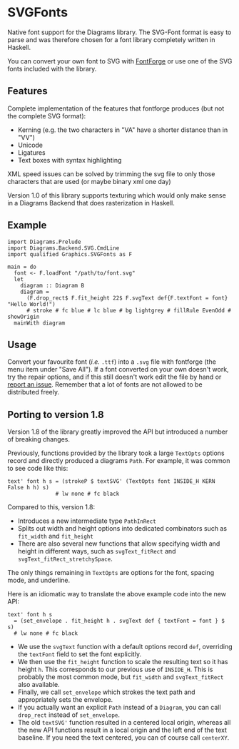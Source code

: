 # SVGFonts

Native font support for the Diagrams library. The SVG-Font format is
easy to parse and was therefore chosen for a font library completely
written in Haskell.

You can convert your own font to SVG with
[FontForge](http://fontforge.sourceforge.net/) or use one of the
SVG fonts included with the library.

## Features

Complete implementation of the features that fontforge produces (but
not the complete SVG format):

* Kerning (e.g. the two characters in "VA" have a shorter distance than in "VV")
* Unicode
* Ligatures
* Text boxes with syntax highlighting

XML speed issues can be solved by trimming the svg file to only those
characters that are used (or maybe binary xml one day)

Version 1.0 of this library supports texturing which would only make
sense in a Diagrams Backend that does rasterization in Haskell.

## Example

```
import Diagrams.Prelude
import Diagrams.Backend.SVG.CmdLine
import qualified Graphics.SVGFonts as F

main = do
  font <- F.loadFont "/path/to/font.svg"
  let
    diagram :: Diagram B
    diagram =
      (F.drop_rect$ F.fit_height 22$ F.svgText def{F.textFont = font} "Hello World!")
      # stroke # fc blue # lc blue # bg lightgrey # fillRule EvenOdd # showOrigin
  mainWith diagram
```

## Usage

Convert your favourite font (*i.e.* `.ttf`) into a `.svg` file with
fontforge (the menu item under "Save All"). If a font converted on
your own doesn't work, try the repair options, and if this still
doesn't work edit the file by hand or [report an
issue](https://github.com/diagrams/SVGFonts/issues).  Remember that a
lot of fonts are not allowed to be distributed freely.

## Porting to version 1.8

Version 1.8 of the library greatly improved the API but introduced a
number of breaking changes.

Previously, functions provided by the library took a large `TextOpts`
options record and directly produced a diagrams `Path`. For example,
it was common to see code like this:

```
text' font h s = (strokeP $ textSVG' (TextOpts font INSIDE_H KERN False h h) s)
               # lw none # fc black
```

Compared to this, version 1.8:
- Introduces a new intermediate type `PathInRect`
- Splits out width and height options into dedicated
  combinators such as `fit_width` and `fit_height`
- There are also several new functions that allow specifying width and
  height in different ways, such as `svgText_fitRect` and `svgText_fitRect_stretchySpace`.

The only things remaining in `TextOpts` are options for the font,
spacing mode, and underline.

Here is an idiomatic way to translate the above example code into the
new API:

```
text' font h s
  = (set_envelope . fit_height h . svgText def { textFont = font } $ s)
  # lw none # fc black
```

- We use the `svgText` function with a default options record `def`,
  overriding the `textFont` field to set the font explicitly.
- We then use the `fit_height` function to scale the resulting text so
  it has height `h`.  This corresponds to our previous use of
  `INSIDE_H`.  This is probably the most common mode, but `fit_width`
  and `svgText_fitRect` also available.
- Finally, we call `set_envelope` which strokes the text path and
  appropriately sets the envelope.
- If you actually want an explicit `Path` instead of a `Diagram`, you
  can call `drop_rect` instead of `set_envelope`.
- The old `textSVG'` function resulted in a centered local origin,
  whereas all the new API functions result in a local origin and the
  left end of the text baseline.  If you need the text centered, you
  can of course call `centerXY`.

